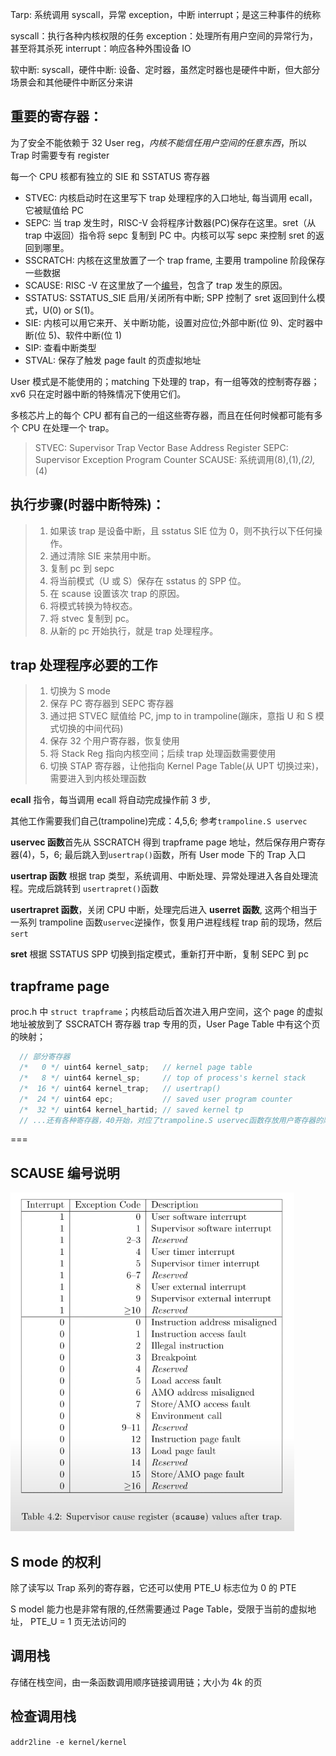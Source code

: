 Tarp: 系统调用 syscall，异常 exception，中断 interrupt；是这三种事件的统称

syscall：执行各种内核权限的任务
exception：处理所有用户空间的异常行为，甚至将其杀死
interrupt：响应各种外围设备 IO

软中断: syscall，硬件中断: 设备、定时器，虽然定时器也是硬件中断，但大部分场景会和其他硬件中断区分来讲

## 重要的寄存器：

为了安全不能依赖于 32 User reg，_内核不能信任用户空间的任意东西_，所以 Trap 时需要专有 register

每一个 CPU 核都有独立的 SIE 和 SSTATUS 寄存器

- STVEC: 内核启动时在这里写下 trap 处理程序的入口地址, 每当调用 ecall，它被赋值给 PC
- SEPC: 当 trap 发生时，RISC-V 会将程序计数器(PC)保存在这里。sret（从 trap 中返回）指令将 sepc 复制到 PC 中。内核可以写 sepc 来控制 sret 的返回到哪里。
- SSCRATCH: 内核在这里放置了一个 trap frame, 主要用 trampoline 阶段保存一些数据
- SCAUSE: RISC -V 在这里放了一个[编号](#scause-编号说明)，包含了 trap 发生的原因。
- SSTATUS: SSTATUS_SIE 启用/关闭所有中断; SPP 控制了 sret 返回到什么模式，U(0) or S(1)。
- SIE: 内核可以用它来开、关中断功能，设置对应位;外部中断(位 9)、定时器中断(位 5)、软件中断(位 1)
- SIP: 查看中断类型
- STVAL: 保存了触发 page fault 的页虚拟地址

User 模式是不能使用的；matching 下处理的 trap，有一组等效的控制寄存器；xv6 只在定时器中断的特殊情况下使用它们。

多核芯片上的每个 CPU 都有自己的一组这些寄存器，而且在任何时候都可能有多个 CPU 在处理一个 trap。

> STVEC: Supervisor Trap Vector Base Address Register
> SEPC: Supervisor Exception Program Counter
> SCAUSE: 系统调用(8),(1),_(2),_(4)

## 执行步骤(时器中断特殊)：

> 1. 如果该 trap 是设备中断，且 sstatus SIE 位为 0，则不执行以下任何操作。
> 2. 通过清除 SIE 来禁用中断。
> 3. 复制 pc 到 sepc
> 4. 将当前模式（U 或 S）保存在 sstatus 的 SPP 位。
> 5. 在 scause 设置该次 trap 的原因。
> 6. 将模式转换为特权态。
> 7. 将 stvec 复制到 pc。
> 8. 从新的 pc 开始执行，就是 trap 处理程序。

## trap 处理程序必要的工作

> 1. 切换为 S mode
> 2. 保存 PC 寄存器到 SEPC 寄存器
> 3. 通过把 STVEC 赋值给 PC, jmp to in trampoline(蹦床，意指 U 和 S 模式切换的中间代码)
> 4. 保存 32 个用户寄存器，恢复使用
> 5. 将 Stack Reg 指向内核空间；后续 trap 处理函数需要使用
> 6. 切换 STAP 寄存器，让他指向 Kernel Page Table(从 UPT 切换过来)，需要进入到内核处理函数

**ecall** 指令，每当调用 ecall 将自动完成操作前 3 步,

其他工作需要我们自己(trampoline)完成：4,5,6; 参考`trampoline.S uservec`

**uservec 函数**首先从 SSCRATCH 得到 trapframe page 地址，然后保存用户寄存器(4)，5，6;
最后跳入到`usertrap()`函数，所有 User mode 下的 Trap 入口

**usertrap 函数** 根据 trap 类型，系统调用、中断处理、异常处理进入各自处理流程。完成后跳转到 `usertrapret()`函数

**usertrapret 函数**，关闭 CPU 中断，处理完后进入 **userret 函数**, 这两个相当于一系列 trampoline 函数`uservec`逆操作，恢复用户进程线程 trap 前的现场，然后`sert`

**sret** 根据 SSTATUS SPP 切换到指定模式，重新打开中断，复制 SEPC 到 pc

## trapframe page

proc.h 中 `struct trapframe`；内核启动后首次进入用户空间，这个 page 的虚拟地址被放到了 SSCRATCH 寄存器
trap 专用的页，User Page Table 中有这个页的映射；

```c
  // 部分寄存器
  /*   0 */ uint64 kernel_satp;   // kernel page table
  /*   8 */ uint64 kernel_sp;     // top of process's kernel stack
  /*  16 */ uint64 kernel_trap;   // usertrap()
  /*  24 */ uint64 epc;           // saved user program counter
  /*  32 */ uint64 kernel_hartid; // saved kernel tp
  // ...还有各种寄存器，40开始，对应了trampoline.S uservec函数存放用户寄存器的顺序
```

===

## SCAUSE 编号说明

![SCAUSE编号说明](image-2.png)

## S mode 的权利

除了读写以 Trap 系列的寄存器，它还可以使用 PTE_U 标志位为 0 的 PTE

S model 能力也是非常有限的,任然需要通过 Page Table，受限于当前的虚拟地址， PTE_U = 1 页无法访问的

## 调用栈

存储在栈空间，由一条函数调用顺序链接调用链；大小为 4k 的页

## 检查调用栈

`addr2line -e kernel/kernel`
